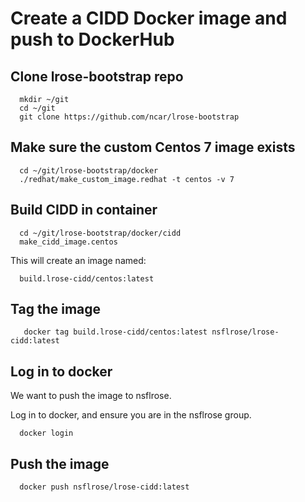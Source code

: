 # Create a CIDD Docker image and push to DockerHub

## Clone lrose-bootstrap repo

```
  mkdir ~/git
  cd ~/git
  git clone https://github.com/ncar/lrose-bootstrap
```

## Make sure the custom Centos 7 image exists

```
  cd ~/git/lrose-bootstrap/docker
  ./redhat/make_custom_image.redhat -t centos -v 7
```

## Build CIDD in container

```
  cd ~/git/lrose-bootstrap/docker/cidd
  make_cidd_image.centos
```

This will create an image named:

```
  build.lrose-cidd/centos:latest
```

## Tag the image

```
   docker tag build.lrose-cidd/centos:latest nsflrose/lrose-cidd:latest
```

## Log in to docker

We want to push the image to nsflrose.

Log in to docker, and ensure you are in the nsflrose group.

```
  docker login
```

## Push the image

```
  docker push nsflrose/lrose-cidd:latest
```

